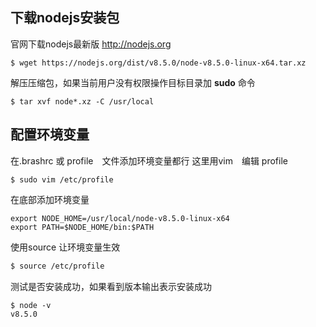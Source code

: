 ## 下载nodejs安装包

官网下载nodejs最新版 http://nodejs.org  
```
$ wget https://nodejs.org/dist/v8.5.0/node-v8.5.0-linux-x64.tar.xz
```
解压压缩包，如果当前用户没有权限操作目标目录加 __sudo__ 命令

```
$ tar xvf node*.xz -C /usr/local
```

## 配置环境变量
在.brashrc 或 profile　文件添加环境变量都行
这里用vim　编辑 profile

```
$ sudo vim /etc/profile
```
在底部添加环境变量
```
export NODE_HOME=/usr/local/node-v8.5.0-linux-x64
export PATH=$NODE_HOME/bin:$PATH
```
使用source 让环境变量生效
```bash
$ source /etc/profile
```
测试是否安装成功，如果看到版本输出表示安装成功
```
$ node -v
v8.5.0
```


